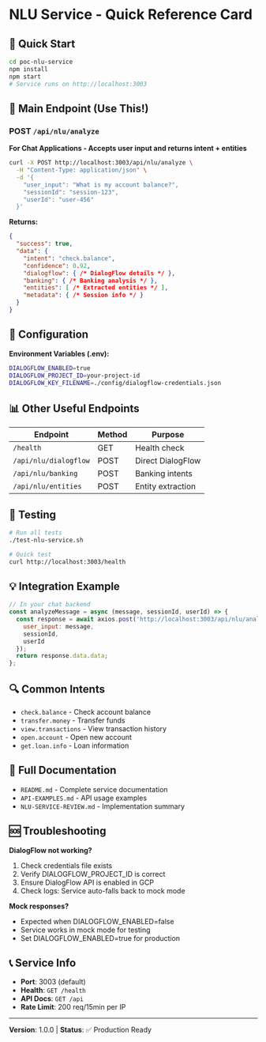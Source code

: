 # NLU Service - Quick Reference Card

## 🚀 Quick Start

```bash
cd poc-nlu-service
npm install
npm start
# Service runs on http://localhost:3003
```

## 🎯 Main Endpoint (Use This!)

### POST `/api/nlu/analyze`

**For Chat Applications - Accepts user input and returns intent + entities**

```bash
curl -X POST http://localhost:3003/api/nlu/analyze \
  -H "Content-Type: application/json" \
  -d '{
    "user_input": "What is my account balance?",
    "sessionId": "session-123",
    "userId": "user-456"
  }'
```

**Returns:**
```json
{
  "success": true,
  "data": {
    "intent": "check.balance",
    "confidence": 0.92,
    "dialogflow": { /* DialogFlow details */ },
    "banking": { /* Banking analysis */ },
    "entities": [ /* Extracted entities */ ],
    "metadata": { /* Session info */ }
  }
}
```

## 🔧 Configuration

**Environment Variables (.env):**
```bash
DIALOGFLOW_ENABLED=true
DIALOGFLOW_PROJECT_ID=your-project-id
DIALOGFLOW_KEY_FILENAME=./config/dialogflow-credentials.json
```

## 📊 Other Useful Endpoints

| Endpoint | Method | Purpose |
|----------|--------|---------|
| `/health` | GET | Health check |
| `/api/nlu/dialogflow` | POST | Direct DialogFlow |
| `/api/nlu/banking` | POST | Banking intents |
| `/api/nlu/entities` | POST | Entity extraction |

## 🧪 Testing

```bash
# Run all tests
./test-nlu-service.sh

# Quick test
curl http://localhost:3003/health
```

## 💡 Integration Example

```javascript
// In your chat backend
const analyzeMessage = async (message, sessionId, userId) => {
  const response = await axios.post('http://localhost:3003/api/nlu/analyze', {
    user_input: message,
    sessionId,
    userId
  });
  return response.data.data;
};
```

## 🔍 Common Intents

- `check.balance` - Check account balance
- `transfer.money` - Transfer funds
- `view.transactions` - View transaction history
- `open.account` - Open new account
- `get.loan.info` - Loan information

## 📖 Full Documentation

- `README.md` - Complete service documentation
- `API-EXAMPLES.md` - API usage examples
- `NLU-SERVICE-REVIEW.md` - Implementation summary

## 🆘 Troubleshooting

**DialogFlow not working?**
1. Check credentials file exists
2. Verify DIALOGFLOW_PROJECT_ID is correct
3. Ensure DialogFlow API is enabled in GCP
4. Check logs: Service auto-falls back to mock mode

**Mock responses?**
- Expected when DIALOGFLOW_ENABLED=false
- Service works in mock mode for testing
- Set DIALOGFLOW_ENABLED=true for production

## 📞 Service Info

- **Port**: 3003 (default)
- **Health**: `GET /health`
- **API Docs**: `GET /api`
- **Rate Limit**: 200 req/15min per IP

---

**Version**: 1.0.0 | **Status**: ✅ Production Ready
